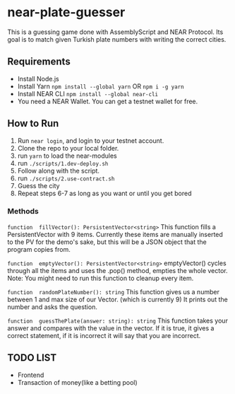 # near-plate-guesser

This is a guessing game done with AssemblyScript and NEAR Protocol. 
Its goal is to match given Turkish plate numbers with writing the correct cities. 

## Requirements
- Install Node.js 
- Install Yarn `npm install --global yarn` OR `npm i -g yarn`
- Install NEAR CLI `npm install --global near-cli`
- You need a NEAR Wallet. You can get a testnet wallet for free. 

## How to Run
1. Run `near login`, and login to your testnet account.
2. Clone the repo to your local folder.
3. run `yarn` to load the near-modules
4. run `./scripts/1.dev-deploy.sh`
5. Follow along with the script.
6. run  `./scripts/2.use-contract.sh`
7. Guess the city
8. Repeat steps 6-7 as long as you want or until you get bored

### Methods

`function  fillVector(): PersistentVector<string>`
This function fills a PersistentVector with 9 items. Currently these items are manually inserted to the PV for the demo's sake, but this will be a JSON object that the program copies from.

`function  emptyVector(): PersistentVector<string>`
emptyVector() cycles through all the items and uses the .pop() method, empties the whole vector. 
Note: You might need to run this function to cleanup every item. 

`function  randomPlateNumber(): string`
This function gives us a number between 1 and max size of our Vector. (which is currently 9) It prints out the number and asks the question.

`function  guessThePlate(answer: string): string`
This function takes your answer and compares with the value in the vector. If it is true, it gives a correct statement, if it is incorrect it will say that you are incorrect. 

## TODO LIST
- Frontend
- Transaction of money(like a betting pool)
